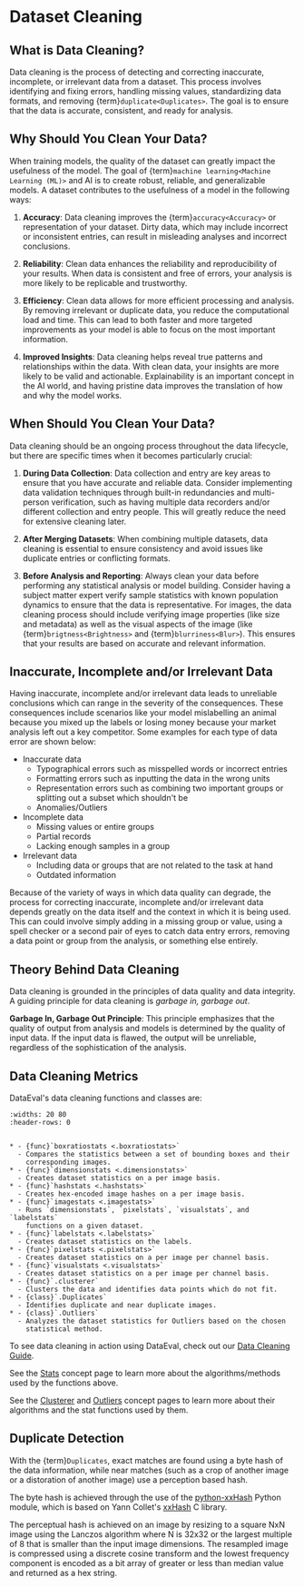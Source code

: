 # Dataset Cleaning

## What is Data Cleaning?

Data cleaning is the process of detecting and correcting inaccurate,
incomplete, or irrelevant data from a dataset. This process involves
identifying and fixing errors, handling missing values, standardizing data
formats, and removing {term}`duplicate<Duplicates>`. The goal is to ensure
that the data is accurate, consistent, and ready for analysis.

## Why Should You Clean Your Data?

When training models, the quality of the dataset can greatly impact the
usefulness of the model. The goal of
{term}`machine learning<Machine Learning (ML)>` and AI is to create robust,
reliable, and generalizable models. A dataset contributes to the usefulness of
a model in the following ways:

1. **Accuracy**:
Data cleaning improves the {term}`accuracy<Accuracy>` or representation of your
dataset. Dirty data, which may include incorrect or inconsistent entries, can
result in misleading analyses and incorrect conclusions.

2. **Reliability**:
Clean data enhances the reliability and reproducibility of your results. When
data is consistent and free of errors, your analysis is more likely to be
replicable and trustworthy.

3. **Efficiency**:
Clean data allows for more efficient processing and analysis. By removing
irrelevant or duplicate data, you reduce the computational load and time. This
can lead to both faster and more targeted improvements as your model is able
to focus on the most important information.

4. **Improved Insights**:
Data cleaning helps reveal true patterns and relationships within the data.
With clean data, your insights are more likely to be valid and actionable.
Explainability is an important concept in the AI world, and having pristine
data improves the translation of how and why the model works.

## When Should You Clean Your Data?

Data cleaning should be an ongoing process throughout the data lifecycle,
but there are specific times when it becomes particularly crucial:

1. **During Data Collection**:
Data collection and entry are key areas to ensure that you have accurate and
reliable data. Consider implementing data validation techniques through
built-in redundancies and multi-person verification, such as having multiple
data recorders and/or different collection and entry people. This will greatly
reduce the need for extensive cleaning later.

2. **After Merging Datasets**:
When combining multiple datasets, data cleaning is essential to ensure
consistency and avoid issues like duplicate entries or conflicting formats.

3. **Before Analysis and Reporting**:
Always clean your data before performing any statistical analysis or model
building. Consider having a subject matter expert verify sample statistics with
known population dynamics to ensure that the data is representative. For
images, the data cleaning process should include verifying image properties
(like size and metadata) as well as the visual aspects of the image (like
{term}`brigtness<Brightness>` and {term}`blurriness<Blur>`). This ensures that
your results are based on accurate and relevant information.

## Inaccurate, Incomplete and/or Irrelevant Data

Having inaccurate, incomplete and/or irrelevant data leads to unreliable
conclusions which can range in the severity of the consequences. These
consequences include scenarios like your model mislabelling an animal because
you mixed up the labels or losing money because your market analysis left out a
key competitor. Some examples for each type of data error are shown below:

* Inaccurate data
  * Typographical errors such as misspelled words or incorrect entries
  * Formatting errors such as inputting the data in the wrong units
  * Representation errors such as combining two important groups or splitting
    out a subset which shouldn't be
  * Anomalies/Outliers
* Incomplete data
  * Missing values or entire groups
  * Partial records
  * Lacking enough samples in a group
* Irrelevant data
  * Including data or groups that are not related to the task at hand
  * Outdated information

Because of the variety of ways in which data quality can degrade,
the process for correcting inaccurate, incomplete and/or irrelevant data
depends greatly on the data itself and the context in which it is being used.
This can could involve simply adding in a missing group or value,
using a spell checker or a second pair of eyes to catch data entry errors,
removing a data point or group from the analysis, or something else entirely.

## Theory Behind Data Cleaning

Data cleaning is grounded in the principles of data quality and data integrity.
A guiding principle for data cleaning is _garbage in, garbage out_.

**Garbage In, Garbage Out Principle**:
This principle emphasizes that the quality of output from analysis and models
is determined by the quality of input data. If the input data is flawed, the
output will be unreliable, regardless of the sophistication of the analysis.

## Data Cleaning Metrics

DataEval's data cleaning functions and classes are:

```{list-table}
:widths: 20 80
:header-rows: 0


* - {func}`boxratiostats <.boxratiostats>`
  - Compares the statistics between a set of bounding boxes and their
    corresponding images.
* - {func}`dimensionstats <.dimensionstats>`
  - Creates dataset statistics on a per image basis.
* - {func}`hashstats <.hashstats>`
  - Creates hex-encoded image hashes on a per image basis.
* - {func}`imagestats <.imagestats>`
  - Runs `dimensionstats`, `pixelstats`, `visualstats`, and `labelstats`
    functions on a given dataset.
* - {func}`labelstats <.labelstats>`
  - Creates dataset statistics on the labels.
* - {func}`pixelstats <.pixelstats>`
  - Creates dataset statistics on a per image per channel basis.
* - {func}`visualstats <.visualstats>`
  - Creates dataset statistics on a per image per channel basis.
* - {func}`.clusterer`
  - Clusters the data and identifies data points which do not fit.
* - {class}`.Duplicates`
  - Identifies duplicate and near duplicate images.
* - {class}`.Outliers`
  - Analyzes the dataset statistics for Outliers based on the chosen
    statistical method.
```

To see data cleaning in action using DataEval, check out our
[Data Cleaning Guide](../tutorials/EDA_Part1.ipynb).

See the [Stats](Stats.md) concept page to learn more about the
algorithms/methods used by the functions above.

See the [Clusterer](Clustering.md) and [Outliers](Outliers.md) concept pages to
learn more about their algorithms and the stat functions used by them.

## Duplicate Detection

With the {term}`Duplicates`, exact matches are found using a byte hash of
the data information, while near matches (such as a crop of another image or a
distoration of another image) use a perception based hash.

The byte hash is achieved through the use of the
[python-xxHash](https://github.com/ifduyue/python-xxhash) Python module,
which is based on Yann Collet's [xxHash](https://github.com/Cyan4973/xxHash) C
library.

The perceptual hash is achieved on an image by resizing to a square NxN image
using the Lanczos algorithm where N is 32x32 or the largest multiple of 8 that
is smaller than the input image dimensions. The resampled image is compressed
using a discrete cosine transform and the lowest frequency component is encoded
as a bit array of greater or less than median value and returned as a hex
string.
